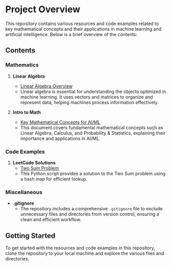 # Project Overview

This repository contains various resources and code examples related to key mathematical concepts and their applications in machine learning and artificial intelligence. Below is a brief overview of the contents:

## Contents

### Mathematics

1. **Linear Algebra**
   - [Linear Algebra Overview](mathematics/Linear%20Algebra.md)
   - Linear algebra is essential for understanding the objects optimized in machine learning. It uses vectors and matrices to organize and represent data, helping machines process information effectively.

2. **Intro to Math**
   - [Key Mathematical Concepts for AI/ML](mathematics/Intro%20to%20Math.md)
   - This document covers fundamental mathematical concepts such as Linear Algebra, Calculus, and Probability & Statistics, explaining their importance and applications in AI/ML.

### Code Examples

1. **LeetCode Solutions**
   - [Two Sum Problem](leetcode/hashMap/TwoSum.py)
   - This Python script provides a solution to the Two Sum problem using a hash map for efficient lookup.

### Miscellaneous

- **.gitignore**
  - The repository includes a comprehensive `.gitignore` file to exclude unnecessary files and directories from version control, ensuring a clean and efficient workflow.

## Getting Started

To get started with the resources and code examples in this repository, clone the repository to your local machine and explore the various files and directories.

